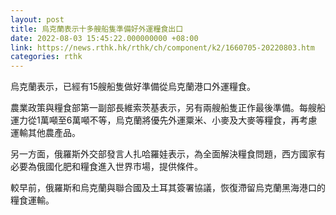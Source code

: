 ```yaml
---
layout: post
title: 烏克蘭表示十多艘船隻準備好外運糧食出口
date: 2022-08-03 15:45:22.000000000 +08:00
link: https://news.rthk.hk/rthk/ch/component/k2/1660705-20220803.htm
categories: rthk
---
```


烏克蘭表示，已經有15艘船隻做好準備從烏克蘭港口外運糧食。

農業政策與糧食部第一副部長維索茨基表示，另有兩艘船隻正作最後準備。每艘船運力從1萬噸至6萬噸不等，烏克蘭將優先外運粟米、小麥及大麥等糧食，再考慮運輸其他農產品。

另一方面，俄羅斯外交部發言人扎哈羅娃表示，為全面解決糧食問題，西方國家有必要為俄國化肥和糧食進入世界市場，提供條件。

較早前，俄羅斯和烏克蘭與聯合國及土耳其簽署協議，恢復滯留烏克蘭黑海港口的糧食運輸。
